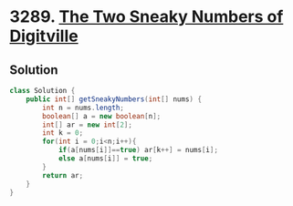 # 3289. [The Two Sneaky Numbers of Digitville](https://leetcode.com/problems/the-two-sneaky-numbers-of-digitville/description/?envType=daily-question&envId=2025-10-31)

## Solution

```java
class Solution {
    public int[] getSneakyNumbers(int[] nums) {
        int n = nums.length;
        boolean[] a = new boolean[n];
        int[] ar = new int[2];
        int k = 0;
        for(int i = 0;i<n;i++){
            if(a[nums[i]]==true) ar[k++] = nums[i];
            else a[nums[i]] = true;
        }
        return ar;
    }
}
```
